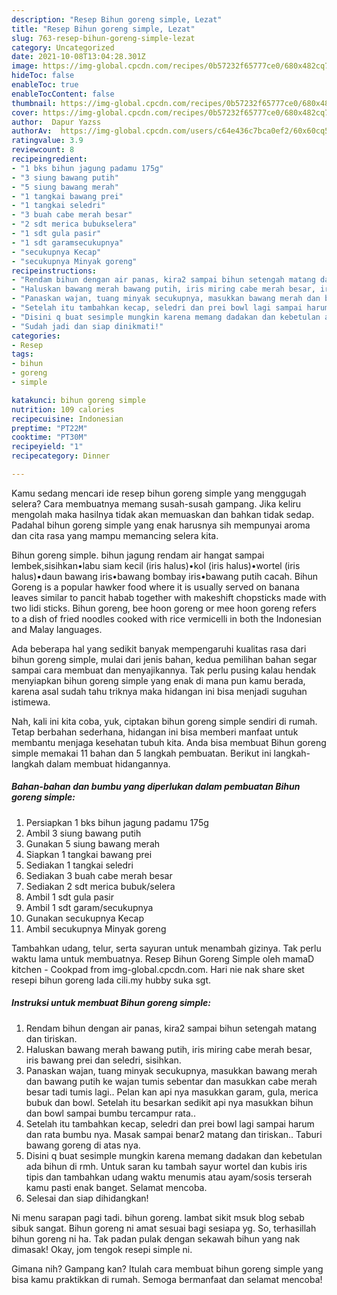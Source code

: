 ```yaml
---
description: "Resep Bihun goreng simple, Lezat"
title: "Resep Bihun goreng simple, Lezat"
slug: 763-resep-bihun-goreng-simple-lezat
category: Uncategorized
date: 2021-10-08T13:04:28.301Z
image: https://img-global.cpcdn.com/recipes/0b57232f65777ce0/680x482cq70/bihun-goreng-simple-foto-resep-utama.jpg
hideToc: false
enableToc: true
enableTocContent: false
thumbnail: https://img-global.cpcdn.com/recipes/0b57232f65777ce0/680x482cq70/bihun-goreng-simple-foto-resep-utama.jpg
cover: https://img-global.cpcdn.com/recipes/0b57232f65777ce0/680x482cq70/bihun-goreng-simple-foto-resep-utama.jpg
author:  Dapur Yazss
authorAv:  https://img-global.cpcdn.com/users/c64e436c7bca0ef2/60x60cq50/avatar.jpg
ratingvalue: 3.9
reviewcount: 8
recipeingredient:
- "1 bks bihun jagung padamu 175g"
- "3 siung bawang putih"
- "5 siung bawang merah"
- "1 tangkai bawang prei"
- "1 tangkai seledri"
- "3 buah cabe merah besar"
- "2 sdt merica bubukselera"
- "1 sdt gula pasir"
- "1 sdt garamsecukupnya"
- "secukupnya Kecap"
- "secukupnya Minyak goreng"
recipeinstructions:
- "Rendam bihun dengan air panas, kira2 sampai bihun setengah matang dan tiriskan."
- "Haluskan bawang merah bawang putih, iris miring cabe merah besar, iris bawang prei dan seledri, sisihkan."
- "Panaskan wajan, tuang minyak secukupnya, masukkan bawang merah dan bawang putih ke wajan tumis sebentar dan masukkan cabe merah besar tadi tumis lagi.. Pelan kan api nya masukkan garam, gula, merica bubuk dan bowl. Setelah itu besarkan sedikit api nya masukkan bihun dan bowl sampai bumbu tercampur rata.."
- "Setelah itu tambahkan kecap, seledri dan prei bowl lagi sampai harum dan rata bumbu nya. Masak sampai benar2 matang dan tiriskan.. Taburi bawang goreng di atas nya."
- "Disini q buat sesimple mungkin karena memang dadakan dan kebetulan ada bihun di rmh. Untuk saran ku tambah sayur wortel dan kubis iris tipis dan tambahkan udang waktu menumis atau ayam/sosis terserah kamu pasti enak banget. Selamat mencoba."
- "Sudah jadi dan siap dinikmati!"
categories:
- Resep
tags:
- bihun
- goreng
- simple

katakunci: bihun goreng simple 
nutrition: 109 calories
recipecuisine: Indonesian
preptime: "PT22M"
cooktime: "PT30M"
recipeyield: "1"
recipecategory: Dinner

---
```



Kamu sedang mencari ide resep bihun goreng simple yang menggugah selera? Cara membuatnya memang susah-susah gampang. Jika keliru mengolah maka hasilnya tidak akan memuaskan dan bahkan tidak sedap. Padahal bihun goreng simple yang enak harusnya sih mempunyai aroma dan cita rasa yang mampu memancing selera kita.


Bihun goreng simple. bihun jagung rendam air hangat sampai lembek,sisihkan•labu siam kecil (iris halus)•kol (iris halus)•wortel (iris halus)•daun bawang iris•bawang bombay iris•bawang putih cacah. Bihun Goreng is a popular hawker food where it is usually served on banana leaves similar to pancit habab together with makeshift chopsticks made with two lidi sticks. Bihun goreng, bee hoon goreng or mee hoon goreng refers to a dish of fried noodles cooked with rice vermicelli in both the Indonesian and Malay languages.

Ada beberapa hal yang sedikit banyak mempengaruhi kualitas rasa dari bihun goreng simple, mulai dari jenis bahan, kedua pemilihan bahan segar sampai cara membuat dan menyajikannya. Tak perlu pusing kalau hendak menyiapkan bihun goreng simple yang enak di mana pun kamu berada, karena asal sudah tahu triknya maka hidangan ini bisa menjadi suguhan istimewa.


Nah, kali ini kita coba, yuk, ciptakan bihun goreng simple sendiri di rumah. Tetap berbahan sederhana, hidangan ini bisa memberi manfaat untuk membantu menjaga kesehatan tubuh kita. Anda bisa membuat Bihun goreng simple memakai 11 bahan dan 5 langkah pembuatan. Berikut ini langkah-langkah dalam membuat hidangannya.

<!--inarticleads1-->

##### Bahan-bahan dan bumbu yang diperlukan dalam pembuatan Bihun goreng simple:

1. Persiapkan 1 bks bihun jagung padamu 175g
1. Ambil 3 siung bawang putih
1. Gunakan 5 siung bawang merah
1. Siapkan 1 tangkai bawang prei
1. Sediakan 1 tangkai seledri
1. Sediakan 3 buah cabe merah besar
1. Sediakan 2 sdt merica bubuk/selera
1. Ambil 1 sdt gula pasir
1. Ambil 1 sdt garam/secukupnya
1. Gunakan secukupnya Kecap
1. Ambil secukupnya Minyak goreng


Tambahkan udang, telur, serta sayuran untuk menambah gizinya. Tak perlu waktu lama untuk membuatnya. Resep Bihun Goreng Simple oleh mamaD kitchen - Cookpad from img-global.cpcdn.com. Hari nie nak share sket resepi bihun goreng lada cili.my hubby suka sgt. 

<!--inarticleads2-->

##### Instruksi untuk membuat Bihun goreng simple:

1. Rendam bihun dengan air panas, kira2 sampai bihun setengah matang dan tiriskan.
1. Haluskan bawang merah bawang putih, iris miring cabe merah besar, iris bawang prei dan seledri, sisihkan.
1. Panaskan wajan, tuang minyak secukupnya, masukkan bawang merah dan bawang putih ke wajan tumis sebentar dan masukkan cabe merah besar tadi tumis lagi.. Pelan kan api nya masukkan garam, gula, merica bubuk dan bowl. Setelah itu besarkan sedikit api nya masukkan bihun dan bowl sampai bumbu tercampur rata..
1. Setelah itu tambahkan kecap, seledri dan prei bowl lagi sampai harum dan rata bumbu nya. Masak sampai benar2 matang dan tiriskan.. Taburi bawang goreng di atas nya.
1. Disini q buat sesimple mungkin karena memang dadakan dan kebetulan ada bihun di rmh. Untuk saran ku tambah sayur wortel dan kubis iris tipis dan tambahkan udang waktu menumis atau ayam/sosis terserah kamu pasti enak banget. Selamat mencoba.
1. Selesai dan siap dihidangkan!

Ni menu sarapan pagi tadi. bihun goreng. lambat sikit msuk blog sebab sibuk sangat. Bihun goreng ni amat sesuai bagi sesiapa yg. So, terhasillah bihun goreng ni ha. Tak padan pulak dengan sekawah bihun yang nak dimasak! Okay, jom tengok resepi simple ni. 

Gimana nih? Gampang kan? Itulah cara membuat bihun goreng simple yang bisa kamu praktikkan di rumah. Semoga bermanfaat dan selamat mencoba!
